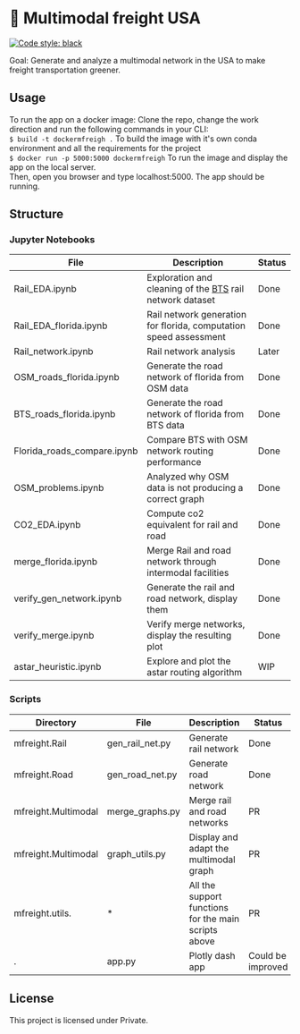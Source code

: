 # :seedling: Multimodal freight USA
[![Code style: black](https://img.shields.io/badge/code%20style-black-000000.svg)](https://github.com/python/black)

Goal: Generate and analyze a multimodal network in the USA to make freight transportation greener.

## Usage
To run the app on a docker image:
Clone the repo, change the work direction and run the following commands in your CLI:<br>
`$ build -t dockermfreigh .` To build the image with it's own conda environment and all the requirements for the project <br>
`$ docker run -p 5000:5000 dockermfreigh` To run the image and display the app on the local server. <br>
Then, open you browser and type localhost:5000. The app should be running.

## Structure
### Jupyter Notebooks
| File | Description | Status |
| ----------- | ----------- |  ----------- | 
| Rail_EDA.ipynb | Exploration and cleaning of the [BTS](https://data-usdot.opendata.arcgis.com/datasets/north-american-rail-lines-1) rail network dataset | Done |
| Rail_EDA_florida.ipynb | Rail network generation for florida, computation speed assessment | Done |
| Rail_network.ipynb | Rail network analysis | Later |
| OSM_roads_florida.ipynb | Generate the road network of florida from OSM data | Done |
| BTS_roads_florida.ipynb | Generate the road network of florida from BTS data | Done |
| Florida_roads_compare.ipynb | Compare BTS with OSM network routing performance | Done |
| OSM_problems.ipynb | Analyzed why OSM data is not producing a correct graph| Done |
| CO2_EDA.ipynb | Compute co2 equivalent for rail and road | Done |
| merge_florida.ipynb | Merge Rail and road network through intermodal facilities | Done |
| verify_gen_network.ipynb | Generate the rail and road network, display them | Done |
| verify_merge.ipynb | Verify merge networks, display the resulting plot | Done |
| astar_heuristic.ipynb | Explore and plot the astar routing algorithm | WIP |


### Scripts
| Directory | File | Description | Status |
| ----------- | ----------- | ----------- |  ----------- | 
| mfreight.Rail| gen_rail_net.py | Generate rail network | Done|
| mfreight.Road| gen_road_net.py | Generate road network | Done|
| mfreight.Multimodal | merge_graphs.py | Merge rail and road networks | PR|
| mfreight.Multimodal | graph_utils.py | Display and adapt the multimodal graph | PR|
| mfreight.utils.| * | All the support functions for the main scripts above | PR|
| . | app.py | Plotly dash app | Could be improved|

## License

This project is licensed under Private.
